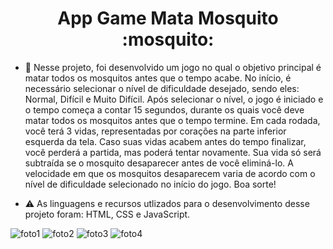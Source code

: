 <h1 align="center">App Game Mata Mosquito :mosquito:</h1>

- 📂 Nesse projeto, foi desenvolvido um jogo no qual o objetivo principal é matar todos os mosquitos antes que o tempo acabe. No início, é necessário selecionar o nível de dificuldade desejado, sendo eles: Normal, Difícil e Muito Difícil. Após selecionar o nível, o jogo é iniciado e o tempo começa a contar 15 segundos, durante os quais você deve matar todos os mosquitos antes que o tempo termine. Em cada rodada, você terá 3 vidas, representadas por corações na parte inferior esquerda da tela. Caso suas vidas acabem antes do tempo finalizar, você perderá a partida, mas poderá tentar novamente. Sua vida só será subtraída se o mosquito desaparecer antes de você eliminá-lo. A velocidade em que os mosquitos desaparecem varia de acordo com o nível de dificuldade selecionado no início do jogo. Boa sorte! 

- ⚠️ As linguagens e recursos utlizados para o desenvolvimento desse projeto foram: HTML, CSS e JavaScript.


![foto1](https://user-images.githubusercontent.com/109612954/236110896-a9846d26-e838-448d-ab1d-7cc504117413.png)
![foto2](https://user-images.githubusercontent.com/109612954/236110903-f53fb9ec-01c0-4a93-b04d-2cf322db0b49.png)
![foto3](https://user-images.githubusercontent.com/109612954/236110904-482a31d6-ab3b-4d4d-96a6-a5aa0432ec62.png)
![foto4](https://user-images.githubusercontent.com/109612954/236110906-6a2251a6-ecdc-46cb-8ecf-46838a4f1272.png)
